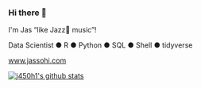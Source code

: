 ### Hi there 👋

I'm Jas “like Jazz🎺 music”!

Data Scientist ● R ● Python ● SQL ● Shell ● tidyverse

www.jassohi.com

<a href="https://github.com/j450h1">
 <img align="center" src="https://github-readme-stats.vercel.app/api?username=j450h1&show_icons=true&theme=light&line_height=27" alt="j450h1's github stats"/>
</a>

<!--
**j450h1/j450h1** is a ✨ _special_ ✨ repository because its `README.md` (this file) appears on your GitHub profile.

Here are some ideas to get you started:

- 🔭 I’m currently working on ...
- 🌱 I’m currently learning ...
- 👯 I’m looking to collaborate on ...
- 🤔 I’m looking for help with ...
- 💬 Ask me about ...
- 📫 How to reach me: ...
- 😄 Pronouns: ...
- ⚡ Fun fact: ...
-->
